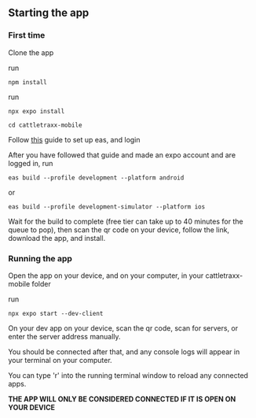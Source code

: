 ## Starting the app

### First time

Clone the app

run

`npm install`

run

`npx expo install`

`cd cattletraxx-mobile`

Follow [this](https://docs.expo.dev/develop/development-builds/installation/) guide to set
up eas, and login

After you have followed that guide and made an expo account and are logged in, 
run

`eas build --profile development --platform android`

or

`eas build --profile development-simulator --platform ios`

Wait for the build to complete (free tier can take up to 40 minutes for the queue to pop),
then scan the qr code on your device, follow the link, download the app, and install.

### Running the app

Open the app on your device, and on your computer, in your cattletraxx-mobile folder

run

`npx expo start --dev-client`

On your dev app on your device, scan the qr code, scan for servers, or enter the server address manually.

You should be connected after that, and any console logs will appear in your terminal on your computer. 

You can type 'r' into the running terminal window to reload any connected apps.

**THE APP WILL ONLY BE CONSIDERED CONNECTED IF IT IS OPEN ON YOUR DEVICE**